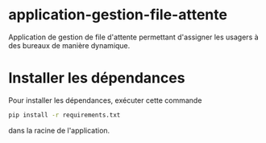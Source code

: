 # application-gestion-file-attente
Application de gestion de file d'attente permettant d'assigner les usagers à des bureaux de manière dynamique.

# Installer les dépendances
Pour installer les dépendances, exécuter cette commande 
```bash
pip install -r requirements.txt
```
dans la racine de l'application.